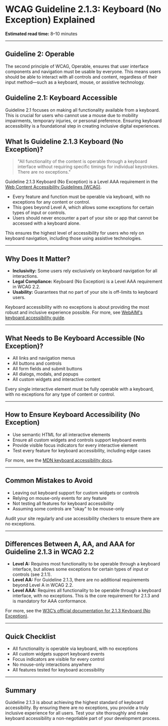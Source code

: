 <!--
title: 2.1.3 Keyboard (No Exception)
series: Making the Web Accessible for All
description: A practical guide to WCAG Guideline 2.1.3 (Keyboard, No Exception)—what it means, why it matters, and how to ensure all functionality is accessible via keyboard, with no exceptions.
keywords: wcag 2.1.3, keyboard accessibility, no exception, web standards, digital inclusion, screen readers, accessible navigation
image: WCAG-Series-2.1.3.png
imageAlt: Blue text on yellow background saying, "Web Content Accessibiilty Guiedlines (WCAG) 2.1.3 Explained, Keyboard No Exception"
status: published
date: 2025-07-03
excerpt: This guideline ensures all functionality is accessible via keyboard with absolutely no exceptions.
next: /wcag/WCAG-Guideline-2-1-4-Character-Key-Shortcuts-Explained, Guideline 2.1.4 - Character Key Shortcuts
previous: /wcag/WCAG-Guideline-2-1-2-No-Keyboard-Trap-Explained, Guideline 2.1.2 - No Keyboard Trap
-->

# **WCAG Guideline 2.1.3: Keyboard (No Exception) Explained**

**Estimated read time:** 8–10 minutes

---

## **Guideline 2: Operable**

The second principle of WCAG, Operable, ensures that user interface components and navigation must be usable by everyone. This means users should be able to interact with all controls and content, regardless of their input method—such as a keyboard, mouse, or assistive technology.

## **Guideline 2.1: Keyboard Accessible**

Guideline 2.1 focuses on making all functionality available from a keyboard. This is crucial for users who cannot use a mouse due to mobility impairments, temporary injuries, or personal preference. Ensuring keyboard accessibility is a foundational step in creating inclusive digital experiences.

## **What Is Guideline 2.1.3 Keyboard (No Exception)?**

> "All functionality of the content is operable through a keyboard interface without requiring specific timings for individual keystrokes. There are no exceptions."

Guideline 2.1.3 Keyboard (No Exception) is a Level AAA requirement in the [Web Content Accessibility Guidelines (WCAG)](https://www.w3.org/WAI/WCAG22/quickref/#keyboard-no-exception).

- Every feature and function must be operable via keyboard, with no exceptions for any content or control.
- This goes beyond Level A, which allows some exceptions for certain types of input or controls.
- Users should never encounter a part of your site or app that cannot be accessed with a keyboard alone.

This ensures the highest level of accessibility for users who rely on keyboard navigation, including those using assistive technologies.

---

## **Why Does It Matter?**

<!-- [Infographic: Keyboard icon, all controls highlighted, and a user navigating a web page] -->

- **Inclusivity:** Some users rely exclusively on keyboard navigation for all interactions.
- **Legal Compliance:** Keyboard (No Exception) is a Level AAA requirement in WCAG 2.2.
- **Usability:** Guarantees that no part of your site is off-limits to keyboard users.

Keyboard accessibility with no exceptions is about providing the most robust and inclusive experience possible. For more, see [WebAIM's keyboard accessibility guide](https://webaim.org/techniques/keyboard/).

---

## **What Needs to Be Keyboard Accessible (No Exception)?**

<!-- [Grid: All interactive elements—links, buttons, forms, widgets—with focus indicators] -->

- All links and navigation menus
- All buttons and controls
- All form fields and submit buttons
- All dialogs, modals, and popups
- All custom widgets and interactive content

Every single interactive element must be fully operable with a keyboard, with no exceptions for any type of content or control.

---

## **How to Ensure Keyboard Accessibility (No Exception)**

<!-- [Side-by-side code snippets: All controls accessible vs. inaccessible control] -->
<!-- [Example: Custom widget with full keyboard event support] -->

- Use semantic HTML for all interactive elements
- Ensure all custom widgets and controls support keyboard events
- Provide visible focus indicators for every interactive element
- Test every feature for keyboard accessibility, including edge cases

For more, see the [MDN keyboard accessibility docs](https://developer.mozilla.org/en-US/docs/Web/Accessibility/Keyboard-navigable_JavaScript_widgets).

---

## **Common Mistakes to Avoid**

<!-- [Do/Don't graphic: Left side with all controls accessible, right side with some controls inaccessible] -->

- Leaving out keyboard support for custom widgets or controls
- Relying on mouse-only events for any feature
- Not testing all features for keyboard accessibility
- Assuming some controls are "okay" to be mouse-only

Audit your site regularly and use accessibility checkers to ensure there are no exceptions.

---

## **Differences Between A, AA, and AAA for Guideline 2.1.3 in WCAG 2.2**

<!-- [Infographic: Three columns labeled A, AA, AAA with example requirements for each] -->

- **Level A:** Requires most functionality to be operable through a keyboard interface, but allows some exceptions for certain types of input or controls (see 2.1.1).
- **Level AA:** For Guideline 2.1.3, there are no additional requirements beyond Level A in WCAG 2.2.
- **Level AAA:** Requires all functionality to be operable through a keyboard interface, with no exceptions. This is the core requirement for 2.1.3 and is mandatory for AAA conformance.

For more, see the [W3C’s official documentation for 2.1.3 Keyboard (No Exception)](https://www.w3.org/WAI/WCAG22/Understanding/keyboard-no-exception.html).

---

## **Quick Checklist**

<!-- [Checklist graphic: Icons for each item (link, button, form, widget, etc.)] -->

- All functionality is operable via keyboard, with no exceptions
- All custom widgets support keyboard events
- Focus indicators are visible for every control
- No mouse-only interactions anywhere
- All features tested for keyboard accessibility

---

## **Summary**

<!-- [Illustration: User navigating a web page using only a keyboard, with all controls accessible] -->

Guideline 2.1.3 is about achieving the highest standard of keyboard accessibility. By ensuring there are no exceptions, you provide a truly inclusive experience for all users. Test your site thoroughly and make keyboard accessibility a non-negotiable part of your development process.

